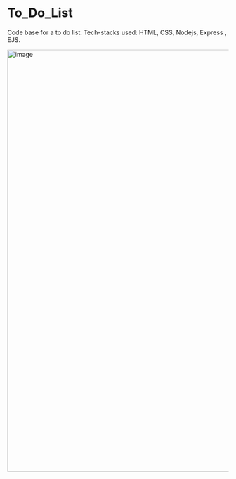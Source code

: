 # To_Do_List
Code base for a to do list. Tech-stacks used: HTML, CSS, Nodejs, Express , EJS.

<img width="960" alt="image" src="https://github.com/gauri02saxena/To_Do_List/assets/101066452/404c91d8-67f6-482e-9648-cb94de7c4ec8">

